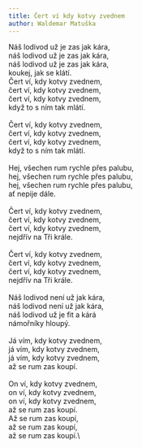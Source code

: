 ```yaml
---
title: Čert ví kdy kotvy zvednem
author: Waldemar Matuška
---
```


Náš lodivod už je zas jak kára,\
náš lodivod už je zas jak kára,\
náš lodivod už je zas jak kára,\
koukej, jak se klátí.
\
Čert ví, kdy kotvy zvednem,\
čert ví, kdy kotvy zvednem,\
čert ví, kdy kotvy zvednem,\
když to s ním tak mlátí.\
\
Čert ví, kdy kotvy zvednem,\
čert ví, kdy kotvy zvednem,\
čert ví, kdy kotvy zvednem,\
když to s ním tak mlátí.\
\
Hej, všechen rum rychle přes palubu,\
hej, všechen rum rychle přes palubu,\
hej, všechen rum rychle přes palubu,\
ať nepije dále.\
\
Čert ví, kdy kotvy zvednem,\
čert ví, kdy kotvy zvednem,\
čert ví, kdy kotvy zvednem,\
nejdřív na Tři krále.\
\
Čert ví, kdy kotvy zvednem,\
čert ví, kdy kotvy zvednem,\
čert ví, kdy kotvy zvednem,\
nejdřív na Tři krále.\
\
Náš lodivod není už jak kára,\
náš lodivod není už jak kára,\
náš lodivod už je fit a kárá\
námořníky hloupý.\
\
Já vím, kdy kotvy zvednem,\
já vím, kdy kotvy zvednem,\
já vím, kdy kotvy zvednem,\
až se rum zas koupí.\
\
On ví, kdy kotvy zvednem,\
on ví, kdy kotvy zvednem,\
on ví, kdy kotvy zvednem,\
až se rum zas koupí.\
Až se rum zas koupí,\
až se rum zas koupí,\
až se rum zas koupí.\